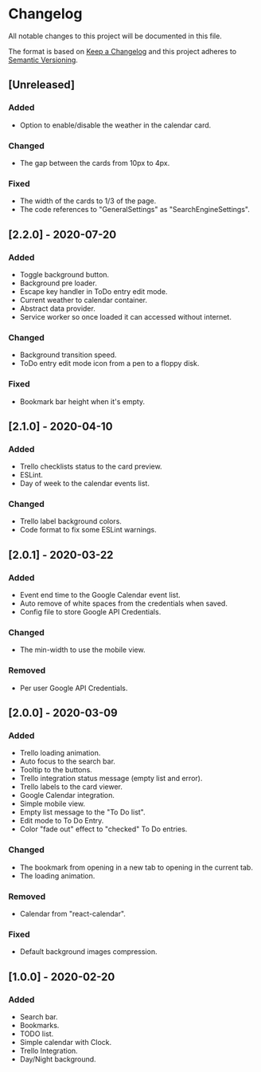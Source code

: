 # Changelog

All notable changes to this project will be documented in this file.

The format is based on [Keep a Changelog](https://keepachangelog.com/en/1.0.0/)
and this project adheres to [Semantic Versioning](https://semver.org/spec/v2.0.0.html).

## [Unreleased]

### Added
- Option to enable/disable the weather in the calendar card.

### Changed
- The gap between the cards from 10px to 4px.

### Fixed
- The width of the cards to 1/3 of the page.
- The code references to "GeneralSettings" as "SearchEngineSettings".

## [2.2.0] - 2020-07-20

### Added
- Toggle background button.
- Background pre loader.
- Escape key handler in ToDo entry edit mode.
- Current weather to calendar container.
- Abstract data provider.
- Service worker so once loaded it can accessed without internet.

### Changed
- Background transition speed.
- ToDo entry edit mode icon from a pen to a floppy disk.

### Fixed
- Bookmark bar height when it's empty.

## [2.1.0] - 2020-04-10

### Added

- Trello checklists status to the card preview.
- ESLint.
- Day of week to the calendar events list.

### Changed

- Trello label background colors.
- Code format to fix some ESLint warnings.

## [2.0.1] - 2020-03-22

### Added

- Event end time to the Google Calendar event list.
- Auto remove of white spaces from the credentials when saved.
- Config file to store Google API Credentials.

### Changed

- The min-width to use the mobile view.

### Removed

- Per user Google API Credentials.

## [2.0.0] - 2020-03-09

### Added

- Trello loading animation.
- Auto focus to the search bar.
- Tooltip to the buttons.
- Trello integration status message (empty list and error).
- Trello labels to the card viewer.
- Google Calendar integration.
- Simple mobile view.
- Empty list message to the "To Do list".
- Edit mode to To Do Entry.
- Color "fade out" effect to "checked" To Do entries.

### Changed

- The bookmark from opening in a new tab to opening in the current tab.
- The loading animation.

### Removed

- Calendar from "react-calendar".

### Fixed

- Default background images compression.

## [1.0.0] - 2020-02-20

### Added

- Search bar.
- Bookmarks.
- TODO list.
- Simple calendar with Clock.
- Trello Integration.
- Day/Night background.
